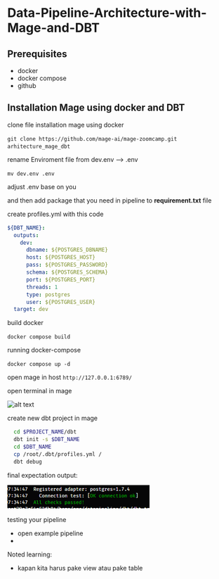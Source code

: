 # Data-Pipeline-Architecture-with-Mage-and-DBT

## Prerequisites 

* docker
* docker compose
* github

## Installation Mage using docker and DBT

clone file installation mage using docker

```git clone https://github.com/mage-ai/mage-zoomcamp.git arhitecture_mage_dbt```

rename Enviroment file from dev.env --> .env

`mv dev.env .env`

adjust .env base on you 

and then add package that you need in pipeline to **requirement.txt** file

create profiles.yml 
with this code

``` yml
${DBT_NAME}:
  outputs:
    dev:
      dbname: ${POSTGRES_DBNAME}
      host: ${POSTGRES_HOST}
      pass: ${POSTGRES_PASSWORD}
      schema: ${POSTGRES_SCHEMA}
      port: ${POSTGRES_PORT}
      threads: 1
      type: postgres
      user: ${POSTGRES_USER}
  target: dev
```

build docker

```docker compose build ```

running docker-compose 

`docker compose up -d`  


open mage
in host `http://127.0.0.1:6789/`

open terminal in mage 

![alt text](src/img/image.png)

create new dbt project in mage 

```bash 
  cd $PROJECT_NAME/dbt
  dbt init -s $DBT_NAME
  cd $DBT_NAME 
  cp /root/.dbt/profiles.yml /
  dbt debug 
```

final expectation output: 

![alt text](image.png) 


testing your pipeline 

- open example pipeline 
- 

Noted learning: 
- kapan kita harus pake view atau pake table 

